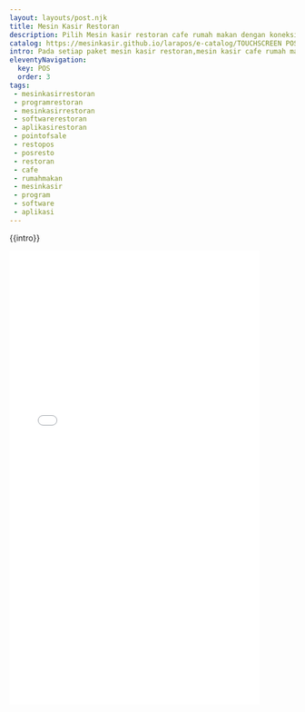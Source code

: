 ```yaml
---
layout: layouts/post.njk
title: Mesin Kasir Restoran
description: Pilih Mesin kasir restoran cafe rumah makan dengan koneksi aplikasi restoran dan software program restoran siap pakai !!
catalog: https://mesinkasir.github.io/larapos/e-catalog/TOUCHSCREEN POS.pdf
intro: Pada setiap paket mesin kasir restoran,mesin kasir cafe rumah makan kami ini sudah otomatis terintegrasi dengan printer kasir dan juga software restoran,program restoran, maupun aplikasi restoran online sesuai dengan kebutuhan, plus dukungan online remote dekstop jika kedepan terdapat problem , maka tinggal lakukan koneksi dengan team support kami dan biarkan kami bekerja untuk fix segala problem anda.
eleventyNavigation:
  key: POS
  order: 3
tags:
 - mesinkasirrestoran
 - programrestoran
 - mesinkasirrestoran
 - softwarerestoran
 - aplikasirestoran
 - pointofsale
 - restopos
 - posresto
 - restoran
 - cafe
 - rumahmakan
 - mesinkasir
 - program
 - software
 - aplikasi
---
```


{{intro}}

<embed src="{{catalog}}" title="{{title}}" loading="lazy" width="440px" height="800px"/>
